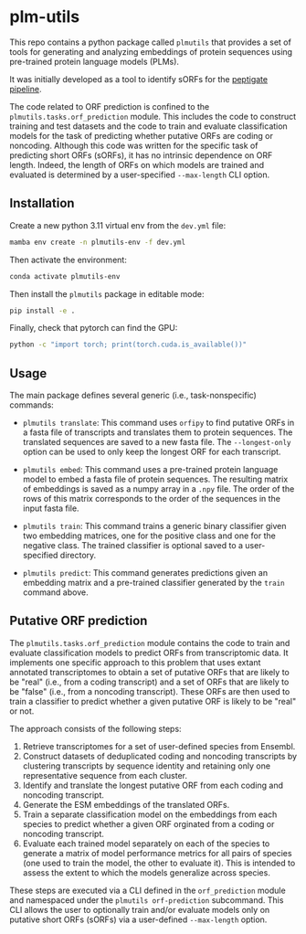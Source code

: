 # plm-utils
This repo contains a python package called `plmutils` that provides a set of tools for generating and analyzing embeddings of protein sequences using pre-trained protein language models (PLMs).

It was initially developed as a tool to identify sORFs for the [peptigate pipeline](https://github.com/Arcadia-Science/peptigate).

The code related to ORF prediction is confined to the `plmutils.tasks.orf_prediction` module. This includes the code to construct training and test datasets and the code to train and evaluate classification models for the task of predicting whether putative ORFs are coding or noncoding. Although this code was written for the specific task of predicting short ORFs (sORFs), it has no intrinsic dependence on ORF length. Indeed, the length of ORFs on which models are trained and evaluated is determined by a user-specified `--max-length` CLI option.


## Installation
Create a new python 3.11 virtual env from the `dev.yml` file:
```bash
mamba env create -n plmutils-env -f dev.yml
```

Then activate the environment:
```bash
conda activate plmutils-env
```

Then install the `plmutils` package in editable mode:
```bash
pip install -e .
```

Finally, check that pytorch can find the GPU:
```bash
python -c "import torch; print(torch.cuda.is_available())"
```

## Usage
The main package defines several generic (i.e., task-nonspecific) commands:

- `plmutils translate`: This command uses `orfipy` to find putative ORFs in a fasta file of transcripts and translates them to protein sequences. The translated sequences are saved to a new fasta file. The `--longest-only` option can be used to only keep the longest ORF for each transcript.

- `plmutils embed`: This command uses a pre-trained protein language model to embed a fasta file of protein sequences. The resulting matrix of embeddings is saved as a numpy array in a `.npy` file. The order of the rows of this matrix corresponds to the order of the sequences in the input fasta file.

- `plmutils train`: This command trains a generic binary classifier given two embedding matrices, one for the positive class and one for the negative class. The trained classifier is optional saved to a user-specified directory.

- `plmutils predict`: This command generates predictions given an embedding matrix and a pre-trained classifier generated by the `train` command above.


## Putative ORF prediction
The `plmutils.tasks.orf_prediction` module contains the code to train and evaluate classification models to predict ORFs from transcriptomic data. It implements one specific approach to this problem that uses extant annotated transcriptomes to obtain a set of putative ORFs that are likely to be "real" (i.e., from a coding transcript) and a set of ORFs that are likely to be "false" (i.e., from a noncoding transcript). These ORFs are then used to train a classifier to predict whether a given putative ORF is likely to be "real" or not.

The approach consists of the following steps:
1. Retrieve transcriptomes for a set of user-defined species from Ensembl.
1. Construct datasets of deduplicated coding and noncoding transcripts by clustering transcripts by sequence identity and retaining only one representative sequence from each cluster.
1. Identify and translate the longest putative ORF from each coding and noncoding transcript.
1. Generate the ESM embeddings of the translated ORFs.
1. Train a separate classification model on the embeddings from each species to predict whether a given ORF orginated from a coding or noncoding transcript.
1. Evaluate each trained model separately on each of the species to generate a matrix of model performance metrics for all pairs of species (one used to train the model, the other to evaluate it). This is intended to assess the extent to which the models generalize across species.

These steps are executed via a CLI defined in the `orf_prediction` module and namespaced under the `plmutils orf-prediction` subcommand. This CLI allows the user to optionally train and/or evaluate models only on putative short ORFs (sORFs) via a user-defined `--max-length` option.
